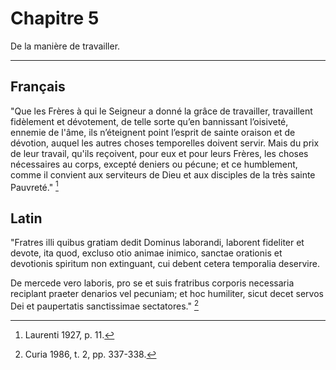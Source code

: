 # Chapitre 5

De la manière de travailler.

***

## Français

"Que les Frères à qui le Seigneur a donné la grâce de travailler, travaillent fidèlement et dévotement, de telle sorte qu’en bannissant l’oisiveté, ennemie de l'âme, ils n’éteignent point l’esprit de sainte oraison et de dévotion, auquel les autres choses temporelles doivent servir. Mais du prix de leur travail, qu'ils reçoivent, pour eux et pour leurs Frères, les choses nécessaires au corps, excepté deniers ou pécune; et ce humblement, comme il convient aux serviteurs de Dieu et aux disciples de la très sainte Pauvreté." [^1]

[^1]: Laurenti 1927, p. 11.

## Latin

"Fratres illi quibus gratiam dedit Dominus laborandi, laborent fideliter et devote, ita quod, excluso otio animae inimico, sanctae orationis et devotionis spiritum non extinguant, cui debent cetera temporalia deservire.

De mercede vero laboris, pro se et suis fratribus corporis necessaria reciplant praeter denarios vel pecuniam; et hoc humiliter, sicut decet servos Dei et paupertatis sanctissimae sectatores." [^2]

[^2]: Curia 1986, t. 2, pp. 337-338.

